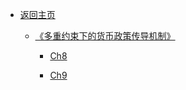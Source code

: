 - [返回主页](README)

  - [《多重约束下的货币政策传导机制》](多重约束下的货币政策/README)

    - [Ch8](https://myeconomics.cn/economics/多重约束下的货币政策/Ch8.pdf)

    - [Ch9](https://myeconomics.cn/economics/多重约束下的货币政策/Ch9.pdf)

      

